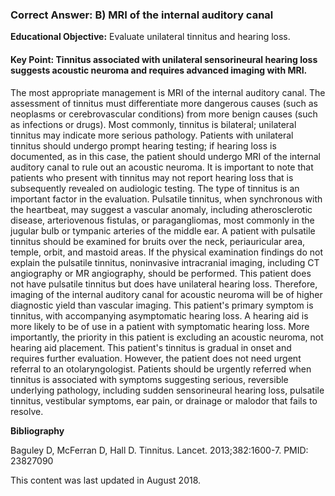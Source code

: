 
### Correct Answer: B) MRI of the internal auditory canal 

**Educational Objective:** Evaluate unilateral tinnitus and hearing loss.

#### **Key Point:** Tinnitus associated with unilateral sensorineural hearing loss suggests acoustic neuroma and requires advanced imaging with MRI.

The most appropriate management is MRI of the internal auditory canal. The assessment of tinnitus must differentiate more dangerous causes (such as neoplasms or cerebrovascular conditions) from more benign causes (such as infections or drugs). Most commonly, tinnitus is bilateral; unilateral tinnitus may indicate more serious pathology. Patients with unilateral tinnitus should undergo prompt hearing testing; if hearing loss is documented, as in this case, the patient should undergo MRI of the internal auditory canal to rule out an acoustic neuroma. It is important to note that patients who present with tinnitus may not report hearing loss that is subsequently revealed on audiologic testing.
The type of tinnitus is an important factor in the evaluation. Pulsatile tinnitus, when synchronous with the heartbeat, may suggest a vascular anomaly, including atherosclerotic disease, arteriovenous fistulas, or paragangliomas, most commonly in the jugular bulb or tympanic arteries of the middle ear. A patient with pulsatile tinnitus should be examined for bruits over the neck, periauricular area, temple, orbit, and mastoid areas. If the physical examination findings do not explain the pulsatile tinnitus, noninvasive intracranial imaging, including CT angiography or MR angiography, should be performed. This patient does not have pulsatile tinnitus but does have unilateral hearing loss. Therefore, imaging of the internal auditory canal for acoustic neuroma will be of higher diagnostic yield than vascular imaging.
This patient's primary symptom is tinnitus, with accompanying asymptomatic hearing loss. A hearing aid is more likely to be of use in a patient with symptomatic hearing loss. More importantly, the priority in this patient is excluding an acoustic neuroma, not hearing aid placement.
This patient's tinnitus is gradual in onset and requires further evaluation. However, the patient does not need urgent referral to an otolaryngologist. Patients should be urgently referred when tinnitus is associated with symptoms suggesting serious, reversible underlying pathology, including sudden sensorineural hearing loss, pulsatile tinnitus, vestibular symptoms, ear pain, or drainage or malodor that fails to resolve.

**Bibliography**

Baguley D, McFerran D, Hall D. Tinnitus. Lancet. 2013;382:1600-7. PMID: 23827090

This content was last updated in August 2018.